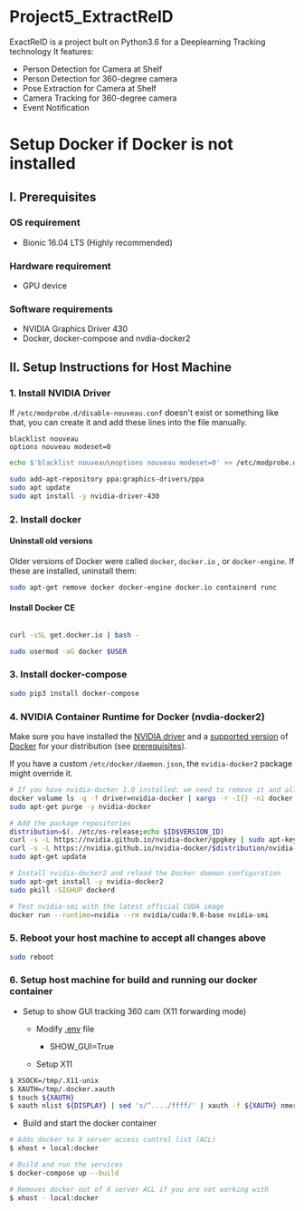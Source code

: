 # Project5_ExtractReID

 ExactReID is a project bult on Python3.6 for a Deeplearning Tracking technology
 It features: 
  - Person Detection for Camera at Shelf
  - Person Detection for 360-degree camera
  - Pose Extraction for Camera at Shelf
  - Camera Tracking for 360-degree camera
  - Event Notification
  
# Setup Docker if Docker is not installed

## I. Prerequisites

### OS requirement

- Bionic 16.04 LTS (Highly recommended)

### Hardware requirement

- GPU device

### Software requirements

- NVIDIA Graphics Driver 430
- Docker, docker-compose and nvdia-docker2

## II. Setup Instructions for Host Machine

### 1. Install NVIDIA Driver

If `/etc/modprobe.d/disable-nouveau.conf` doesn't exist or something like that, you can create it and add these lines into the file manually.

```
blacklist nouveau
options nouveau modeset=0
```

```bash
echo $'blacklist nouveau\noptions nouveau modeset=0' >> /etc/modprobe.d/disable-nouveau.conf

sudo add-apt-repository ppa:graphics-drivers/ppa
sudo apt update
sudo apt install -y nvidia-driver-430

```

### 2. Install docker

#### Uninstall old versions

Older versions of Docker were called `docker`, `docker.io` , or `docker-engine`. If these are installed, uninstall them:

```bash
sudo apt-get remove docker docker-engine docker.io containerd runc
```

#### Install Docker CE

```bash

curl -sSL get.docker.io | bash -

sudo usermod -aG docker $USER
```

### 3. Install docker-compose

```bash
sudo pip3 install docker-compose
```

### 4. NVIDIA Container Runtime for Docker (nvdia-docker2)

Make sure you have installed the [NVIDIA driver](https://github.com/NVIDIA/nvidia-docker/wiki/Frequently-Asked-Questions#how-do-i-install-the-nvidia-driver) and a [supported version](https://github.com/NVIDIA/nvidia-docker/wiki/Frequently-Asked-Questions#which-docker-packages-are-supported) of [Docker](https://docs.docker.com/engine/installation/) for your distribution (see [prerequisites](https://github.com/NVIDIA/nvidia-docker/wiki/Installation-(version-2.0)#prerequisites)).

If you have a custom `/etc/docker/daemon.json`, the `nvidia-docker2` package might override it.

```bash
# If you have nvidia-docker 1.0 installed: we need to remove it and all existing GPU containers
docker volume ls -q -f driver=nvidia-docker | xargs -r -I{} -n1 docker ps -q -a -f volume={} | xargs -r docker rm -f
sudo apt-get purge -y nvidia-docker

# Add the package repositories
distribution=$(. /etc/os-release;echo $ID$VERSION_ID)
curl -s -L https://nvidia.github.io/nvidia-docker/gpgkey | sudo apt-key add -
curl -s -L https://nvidia.github.io/nvidia-docker/$distribution/nvidia-docker.list | sudo tee /etc/apt/sources.list.d/nvidia-docker.list
sudo apt-get update

# Install nvidia-docker2 and reload the Docker daemon configuration
sudo apt-get install -y nvidia-docker2
sudo pkill -SIGHUP dockerd

# Test nvidia-smi with the latest official CUDA image
docker run --runtime=nvidia --rm nvidia/cuda:9.0-base nvidia-smi
```

### 5. Reboot your host machine to accept all changes above

```bash
sudo reboot
```

### 6. Setup host machine for build and running our docker container
- Setup to show GUI tracking 360 cam (X11 forwarding mode)

    - Modify [.env](.env) file
        - SHOW_GUI=True

    - Setup X11

~~~bash
$ XSOCK=/tmp/.X11-unix
$ XAUTH=/tmp/.docker.xauth
$ touch ${XAUTH}
$ xauth nlist ${DISPLAY} | sed 's/^..../ffff/' | xauth -f ${XAUTH} nmerge -
~~~

- Build and start the docker container

~~~bash
# Adds docker to X server access control list (ACL)
$ xhost + local:docker

# Build and run the services
$ docker-compose up --build

# Removes docker out of X server ACL if you are not working with
$ xhost - local:docker
 ~~~